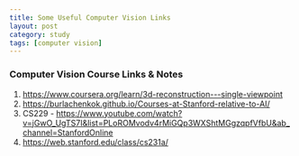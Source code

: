 ```yaml
---
title: Some Useful Computer Vision Links
layout: post
category: study
tags: [computer vision]
---
```


### Computer Vision Course Links & Notes
1. https://www.coursera.org/learn/3d-reconstruction---single-viewpoint
2. https://burlachenkok.github.io/Courses-at-Stanford-relative-to-AI/
3. CS229 - https://www.youtube.com/watch?v=jGwO_UgTS7I&list=PLoROMvodv4rMiGQp3WXShtMGgzqpfVfbU&ab_channel=StanfordOnline
4. https://web.stanford.edu/class/cs231a/